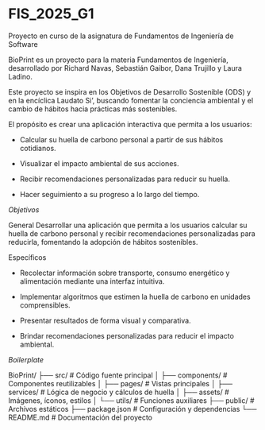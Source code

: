 # FIS_2025_G1
Proyecto en curso de la asignatura de Fundamentos de Ingeniería de Software

BioPrint es un proyecto para la materia Fundamentos de Ingeniería, desarrollado por Richard Navas, Sebastián Gaibor, Dana Trujillo y Laura Ladino.

Este proyecto se inspira en los Objetivos de Desarrollo Sostenible (ODS) y en la encíclica Laudato Si’, buscando fomentar la conciencia ambiental y el cambio de hábitos hacia prácticas más sostenibles.

El propósito es crear una aplicación interactiva que permita a los usuarios:

- Calcular su huella de carbono personal a partir de sus hábitos cotidianos.

- Visualizar el impacto ambiental de sus acciones.

- Recibir recomendaciones personalizadas para reducir su huella.

- Hacer seguimiento a su progreso a lo largo del tiempo.

*Objetivos*

General
Desarrollar una aplicación que permita a los usuarios calcular su huella de carbono personal y recibir recomendaciones personalizadas para reducirla, fomentando la adopción de hábitos sostenibles.

Específicos
- Recolectar información sobre transporte, consumo energético y alimentación mediante una interfaz intuitiva.

- Implementar algoritmos que estimen la huella de carbono en unidades comprensibles.

- Presentar resultados de forma visual y comparativa.

- Brindar recomendaciones personalizadas para reducir el impacto ambiental.

*Boilerplate*

BioPrint/
├── src/                # Código fuente principal
│   ├── components/     # Componentes reutilizables
│   ├── pages/          # Vistas principales
│   ├── services/       # Lógica de negocio y cálculos de huella
│   ├── assets/         # Imágenes, íconos, estilos
│   └── utils/          # Funciones auxiliares
├── public/             # Archivos estáticos
├── package.json        # Configuración y dependencias
└── README.md           # Documentación del proyecto
